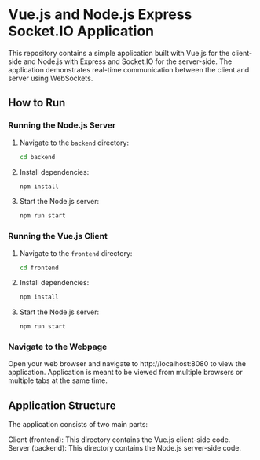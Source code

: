 # Vue.js and Node.js Express Socket.IO Application

This repository contains a simple application built with Vue.js for the client-side and Node.js with Express and Socket.IO for the server-side. The application demonstrates real-time communication between the client and server using WebSockets.

## How to Run

### Running the Node.js Server
1. Navigate to the `backend` directory:
   ```bash
   cd backend
   ```
2. Install dependencies:
   ```bash
   npm install
   ```
3. Start the Node.js server:
   ```bash
   npm run start
   ```

### Running the Vue.js Client
1. Navigate to the `frontend` directory:
   ```bash
   cd frontend
   ```
2. Install dependencies:
   ```bash
   npm install
   ```
3. Start the Node.js server:
   ```bash
   npm run start
   ```

### Navigate to the Webpage
Open your web browser and navigate to http://localhost:8080 to view the application. Application is meant to be viewed from multiple browsers or multiple tabs at the same time.

## Application Structure

The application consists of two main parts:

Client (frontend): This directory contains the Vue.js client-side code.   
Server (backend): This directory contains the Node.js server-side code.